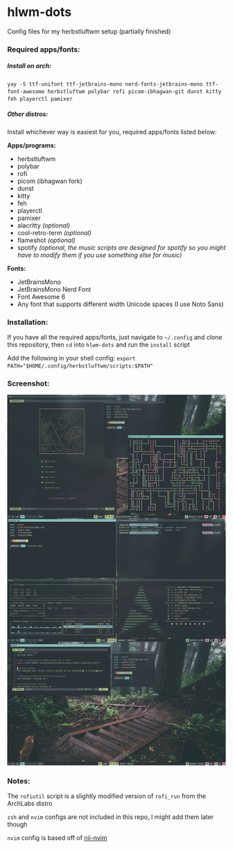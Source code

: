# hlwm-dots
Config files for my herbstluftwm setup (partially finished)

### Required apps/fonts:

##### Install on arch:

`yay -S ttf-unifont ttf-jetbrains-mono nerd-fonts-jetbrains-mono ttf-font-awesome herbstluftwm polybar rofi picom-ibhagwan-git dunst kitty feh playerctl pamixer`

##### Other distros:

Install whichever way is easiest for you, required apps/fonts listed below:

**Apps/programs:**

- herbstluftwm
- polybar
- rofi
- picom (ibhagwan fork)
- dunst
- kitty
- feh
- playerctl
- pamixer
- alacritty *(optional)*
- cool-retro-term *(optional)*
- flameshot *(optional)*
- spotify *(optional, the music scripts are designed for spotify so you might have to modify them if you use something else for music)*

**Fonts:**

- JetBrainsMono
- JetBrainsMono Nerd Font
- Font Awesome 6
- Any font that supports different width Unicode spaces (I use Noto Sans)

### Installation:

If you have all the required apps/fonts, just navigate to `~/.config` and clone this repository, then `cd` into `hlwm-dots` and run the `install` script

Add the following in your shell config: `export PATH="$HOME/.config/herbstluftwm/scripts:$PATH"`

### Screenshot:

![screenshot](herbstluft_rice.png "Screenshot of my rice")

### Notes:

The `rofiutil` script is a slightly modified version of `rofi_run` from the ArchLabs distro

`zsh` and `nvim` configs are not included in this repo, I might add them later though

`nvim` config is based off of [nii-nvim](https://github.com/Theory-Of-Everything/nii-nvim)

